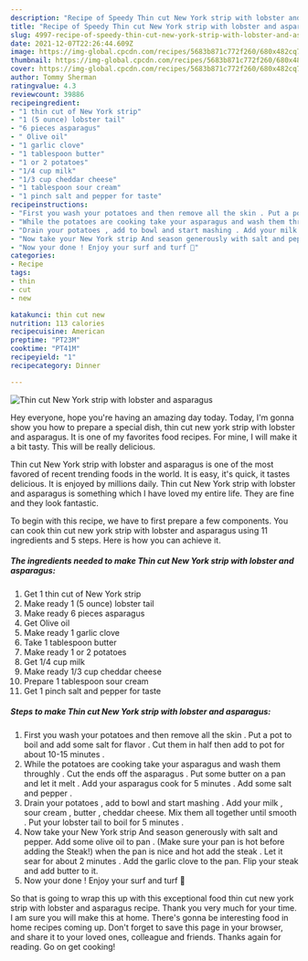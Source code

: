 ```yaml
---
description: "Recipe of Speedy Thin cut New York strip with lobster and asparagus"
title: "Recipe of Speedy Thin cut New York strip with lobster and asparagus"
slug: 4997-recipe-of-speedy-thin-cut-new-york-strip-with-lobster-and-asparagus
date: 2021-12-07T22:26:44.609Z
image: https://img-global.cpcdn.com/recipes/5683b871c772f260/680x482cq70/thin-cut-new-york-strip-with-lobster-and-asparagus-recipe-main-photo.jpg
thumbnail: https://img-global.cpcdn.com/recipes/5683b871c772f260/680x482cq70/thin-cut-new-york-strip-with-lobster-and-asparagus-recipe-main-photo.jpg
cover: https://img-global.cpcdn.com/recipes/5683b871c772f260/680x482cq70/thin-cut-new-york-strip-with-lobster-and-asparagus-recipe-main-photo.jpg
author: Tommy Sherman
ratingvalue: 4.3
reviewcount: 39886
recipeingredient:
- "1 thin cut of New York strip"
- "1 (5 ounce) lobster tail"
- "6 pieces asparagus"
- " Olive oil"
- "1 garlic clove"
- "1 tablespoon butter"
- "1 or 2 potatoes"
- "1/4 cup milk"
- "1/3 cup cheddar cheese"
- "1 tablespoon sour cream"
- "1 pinch salt and pepper for taste"
recipeinstructions:
- "First you wash your potatoes and then remove all the skin . Put a pot to boil and add some salt for flavor . Cut them in half then add to pot for about 10-15 minutes ."
- "While the potatoes are cooking take your asparagus and wash them throughly . Cut the ends off the asparagus . Put some butter on a pan and let it melt . Add your asparagus cook for 5 minutes . Add some salt and pepper ."
- "Drain your potatoes , add to bowl and start mashing . Add your milk , sour cream , butter , cheddar cheese. Mix them all together until smooth . Put your lobster tail to boil for 5 minutes ."
- "Now take your New York strip And season generously with salt and pepper. Add some olive oil to pan . (Make sure your pan is hot before adding the Steak!) when the pan is nice and hot add the steak . Let it sear for about 2 minutes . Add the garlic clove to the pan. Flip your steak and add butter to it."
- "Now your done ! Enjoy your surf and turf 🙂"
categories:
- Recipe
tags:
- thin
- cut
- new

katakunci: thin cut new 
nutrition: 113 calories
recipecuisine: American
preptime: "PT23M"
cooktime: "PT41M"
recipeyield: "1"
recipecategory: Dinner

---
```



![Thin cut New York strip with lobster and asparagus](https://img-global.cpcdn.com/recipes/5683b871c772f260/680x482cq70/thin-cut-new-york-strip-with-lobster-and-asparagus-recipe-main-photo.jpg)

Hey everyone, hope you're having an amazing day today. Today, I'm gonna show you how to prepare a special dish, thin cut new york strip with lobster and asparagus. It is one of my favorites food recipes. For mine, I will make it a bit tasty. This will be really delicious.



Thin cut New York strip with lobster and asparagus is one of the most favored of recent trending foods in the world. It is easy, it's quick, it tastes delicious. It is enjoyed by millions daily. Thin cut New York strip with lobster and asparagus is something which I have loved my entire life. They are fine and they look fantastic.


To begin with this recipe, we have to first prepare a few components. You can cook thin cut new york strip with lobster and asparagus using 11 ingredients and 5 steps. Here is how you can achieve it.

<!--inarticleads1-->

##### The ingredients needed to make Thin cut New York strip with lobster and asparagus:

1. Get 1 thin cut of New York strip
1. Make ready 1 (5 ounce) lobster tail
1. Make ready 6 pieces asparagus
1. Get  Olive oil
1. Make ready 1 garlic clove
1. Take 1 tablespoon butter
1. Make ready 1 or 2 potatoes
1. Get 1/4 cup milk
1. Make ready 1/3 cup cheddar cheese
1. Prepare 1 tablespoon sour cream
1. Get 1 pinch salt and pepper for taste




<!--inarticleads2-->

##### Steps to make Thin cut New York strip with lobster and asparagus:

1. First you wash your potatoes and then remove all the skin . Put a pot to boil and add some salt for flavor . Cut them in half then add to pot for about 10-15 minutes .
1. While the potatoes are cooking take your asparagus and wash them throughly . Cut the ends off the asparagus . Put some butter on a pan and let it melt . Add your asparagus cook for 5 minutes . Add some salt and pepper .
1. Drain your potatoes , add to bowl and start mashing . Add your milk , sour cream , butter , cheddar cheese. Mix them all together until smooth . Put your lobster tail to boil for 5 minutes .
1. Now take your New York strip And season generously with salt and pepper. Add some olive oil to pan . (Make sure your pan is hot before adding the Steak!) when the pan is nice and hot add the steak . Let it sear for about 2 minutes . Add the garlic clove to the pan. Flip your steak and add butter to it.
1. Now your done ! Enjoy your surf and turf 🙂




So that is going to wrap this up with this exceptional food thin cut new york strip with lobster and asparagus recipe. Thank you very much for your time. I am sure you will make this at home. There's gonna be interesting food in home recipes coming up. Don't forget to save this page in your browser, and share it to your loved ones, colleague and friends. Thanks again for reading. Go on get cooking!
